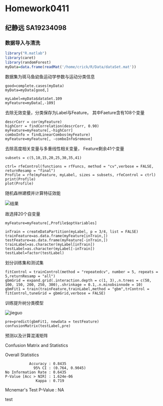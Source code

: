 Homework0411
===========
纪静远 SA19234098
------------
### 数据导入与清洗
```R
library("R.matlab")
library(caret)
library(randomForest)
myData=data.frame(readMat('/home/crick/R/Data/dataSet.mat'))
```
数据集为斑马鱼幼鱼运动学参数与运动分类信息

```
good=complete.cases(myData)
myData=myData[good,]

myLabel=myData$dataSet.109
myFeature=myData[,-109]
```
去除无效变量，分类保存为Label与Feature，
其中Faeture含有108个变量

```
descrCorr = cor(myFeature)
highCorr = findCorrelation(descrCorr, 0.90)
myFeature=myFeature[,-highCorr]
comboInfo = findLinearCombos(myFeature)
myFeature=myFeature[, -comboInfo$remove]
```
去除高度相关变量与多重线性相关变量，
Feature剩余41个变量

```
subsets = c(5,10,15,20,25,30,35,41)

ctrl= rfeControl(functions = rfFuncs, method = "cv",verbose = FALSE, returnResamp = "final")
Profile = rfe(myFeature, myLabel, sizes = subsets, rfeControl = ctrl)
print(Profile)
plot(Profile)
```
随机森林建模并计算特征效能

![结果](/home/crick/R/0411/ded4406b-7dff-4451-9c19-e4f17dba5055.png "结果")

故选择20个自变量

```
myFeature=myFeature[,Profile$optVariables]

inTrain = createDataPartition(myLabel, p = 3/4, list = FALSE)
trainFeature=as.data.frame(myFeature[inTrain,])
testFeature=as.data.frame(myFeature[-inTrain,])
trainLabel=as.character(myLabel[inTrain])
testLabel=as.character(myLabel[-inTrain])
testLabel=factor(testLabel)
```
划分训练集和测试集

```
fitControl = trainControl(method = "repeatedcv", number = 5, repeats = 5,returnResamp = "all")
gbmGrid = expand.grid(.interaction.depth = c(1, 3),.n.trees = c(50, 100, 150, 200, 250, 300),.shrinkage = 0.1,.n.minobsinnode = 10)
gbmFit1 = train(trainFeature,trainLabel,method = "gbm",trControl = fitControl,tuneGrid = gbmGrid,verbose = FALSE)
```
训练提升树分类模型

![jieguo](/home/crick/R/0411/8b4526b2-7d85-4f63-9a73-6a5d7cba1257.png)

```
pre=predict(gbmFit1, newdata = testFeature)
confusionMatrix(testLabel,pre)
```

预测以及计算混淆矩阵

Confusion Matrix and Statistics

Overall Statistics

               Accuracy : 0.8435
                 95% CI : (0.764, 0.9045)
    No Information Rate : 0.6435
    P-Value [Acc > NIR] : 1.624e-06
                  Kappa : 0.719
 Mcnemar's Test P-Value : NA

 test
